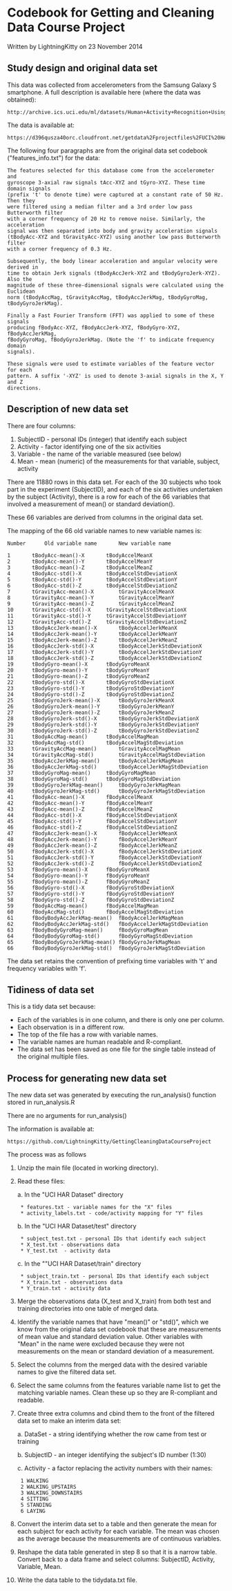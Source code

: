 # Codebook for Getting and Cleaning Data Course Project
Written by LightningKitty on 23 November 2014

## Study design and original data set

This data was collected from accelerometers from the Samsung Galaxy S 
smartphone. A full description is available here (where the data was obtained):

	http://archive.ics.uci.edu/ml/datasets/Human+Activity+Recognition+Using+Smartphones 

The data is available at:

	https://d396qusza40orc.cloudfront.net/getdata%2Fprojectfiles%2FUCI%20HAR%20Dataset.zip 

The following four paragraphs are from the original data set codebook 
("features_info.txt") for the data:

	The features selected for this database come from the accelerometer and 
	gyroscope 3-axial raw signals tAcc-XYZ and tGyro-XYZ. These time domain signals
	(prefix 't' to denote time) were captured at a constant rate of 50 Hz. Then they
	were filtered using a median filter and a 3rd order low pass Butterworth filter 
	with a corner frequency of 20 Hz to remove noise. Similarly, the acceleration 
	signal was then separated into body and gravity acceleration signals 
	(tBodyAcc-XYZ and tGravityAcc-XYZ) using another low pass Butterworth filter 
	with a corner frequency of 0.3 Hz. 
	
	Subsequently, the body linear acceleration and angular velocity were derived in 
	time to obtain Jerk signals (tBodyAccJerk-XYZ and tBodyGyroJerk-XYZ). Also the 
	magnitude of these three-dimensional signals were calculated using the Euclidean
	norm (tBodyAccMag, tGravityAccMag, tBodyAccJerkMag, tBodyGyroMag, 
	tBodyGyroJerkMag). 
	
	Finally a Fast Fourier Transform (FFT) was applied to some of these signals 
	producing fBodyAcc-XYZ, fBodyAccJerk-XYZ, fBodyGyro-XYZ, fBodyAccJerkMag, 
	fBodyGyroMag, fBodyGyroJerkMag. (Note the 'f' to indicate frequency domain 
	signals). 
	
	These signals were used to estimate variables of the feature vector for each 
	pattern. A suffix '-XYZ' is used to denote 3-axial signals in the X, Y and Z 
	directions.

## Description of new data set

There are four columns:

1. SubjectID - personal IDs (integer) that identify each subject
2. Activity - factor identifying one of the six activities
3. Variable - the name of the variable measured (see below)
4. Mean - mean (numeric) of the measurements for that variable, subject, activity
	
There are 11880 rows in this data set. For each of the 30 subjects who took 
part in the experiment (SubjectID), and each of the six activities undertaken 
by the subject (Activity), there is a row for each of the 66 variables that 
involved a measurement of mean() or standard deviation(). 

These 66 variables are derived from columns in the original data set.

The mapping of the 66 old variable names to new variable names is:

	Number		Old variable name		New variable name
		
	1		tBodyAcc-mean()-X		tBodyAccelMeanX
	2		tBodyAcc-mean()-Y		tBodyAccelMeanY
	3		tBodyAcc-mean()-Z		tBodyAccelMeanZ
	4		tBodyAcc-std()-X		tBodyAccelStdDeviationX
	5		tBodyAcc-std()-Y		tBodyAccelStdDeviationY
	6		tBodyAcc-std()-Z		tBodyAccelStdDeviationZ
	7		tGravityAcc-mean()-X		tGravityAccelMeanX
	8		tGravityAcc-mean()-Y		tGravityAccelMeanY
	9		tGravityAcc-mean()-Z		tGravityAccelMeanZ
	10		tGravityAcc-std()-X		tGravityAccelStdDeviationX
	11		tGravityAcc-std()-Y		tGravityAccelStdDeviationY
	12		tGravityAcc-std()-Z		tGravityAccelStdDeviationZ
	13		tBodyAccJerk-mean()-X		tBodyAccelJerkMeanX
	14		tBodyAccJerk-mean()-Y		tBodyAccelJerkMeanY
	15		tBodyAccJerk-mean()-Z		tBodyAccelJerkMeanZ
	16		tBodyAccJerk-std()-X		tBodyAccelJerkStdDeviationX
	17		tBodyAccJerk-std()-Y		tBodyAccelJerkStdDeviationY
	18		tBodyAccJerk-std()-Z		tBodyAccelJerkStdDeviationZ
	19		tBodyGyro-mean()-X		tBodyGyroMeanX
	20		tBodyGyro-mean()-Y		tBodyGyroMeanY
	21		tBodyGyro-mean()-Z		tBodyGyroMeanZ
	22		tBodyGyro-std()-X		tBodyGyroStdDeviationX
	23		tBodyGyro-std()-Y		tBodyGyroStdDeviationY
	24		tBodyGyro-std()-Z		tBodyGyroStdDeviationZ
	25		tBodyGyroJerk-mean()-X		tBodyGyroJerkMeanX
	26		tBodyGyroJerk-mean()-Y		tBodyGyroJerkMeanY
	27		tBodyGyroJerk-mean()-Z		tBodyGyroJerkMeanZ
	28		tBodyGyroJerk-std()-X		tBodyGyroJerkStdDeviationX
	29		tBodyGyroJerk-std()-Y		tBodyGyroJerkStdDeviationY
	30		tBodyGyroJerk-std()-Z		tBodyGyroJerkStdDeviationZ
	31		tBodyAccMag-mean()		tBodyAccelMagMean
	32		tBodyAccMag-std()		tBodyAccelMagStdDeviation
	33		tGravityAccMag-mean()		tGravityAccelMagMean
	34		tGravityAccMag-std()		tGravityAccelMagStdDeviation
	35		tBodyAccJerkMag-mean()		tBodyAccelJerkMagMean
	36		tBodyAccJerkMag-std()		tBodyAccelJerkMagStdDeviation
	37		tBodyGyroMag-mean()		tBodyGyroMagMean
	38		tBodyGyroMag-std()		tBodyGyroMagStdDeviation
	39		tBodyGyroJerkMag-mean()		tBodyGyroJerkMagMean
	40		tBodyGyroJerkMag-std()		tBodyGyroJerkMagStdDeviation
	41		fBodyAcc-mean()-X		fBodyAccelMeanX
	42		fBodyAcc-mean()-Y		fBodyAccelMeanY
	43		fBodyAcc-mean()-Z		fBodyAccelMeanZ
	44		fBodyAcc-std()-X		fBodyAccelStdDeviationX
	45		fBodyAcc-std()-Y		fBodyAccelStdDeviationY
	46		fBodyAcc-std()-Z		fBodyAccelStdDeviationZ
	47		fBodyAccJerk-mean()-X		fBodyAccelJerkMeanX
	48		fBodyAccJerk-mean()-Y		fBodyAccelJerkMeanY
	49		fBodyAccJerk-mean()-Z		fBodyAccelJerkMeanZ
	50		fBodyAccJerk-std()-X		fBodyAccelJerkStdDeviationX
	51		fBodyAccJerk-std()-Y		fBodyAccelJerkStdDeviationY
	52		fBodyAccJerk-std()-Z		fBodyAccelJerkStdDeviationZ
	53		fBodyGyro-mean()-X		fBodyGyroMeanX
	54		fBodyGyro-mean()-Y		fBodyGyroMeanY
	55		fBodyGyro-mean()-Z		fBodyGyroMeanZ
	56		fBodyGyro-std()-X		fBodyGyroStdDeviationX
	57		fBodyGyro-std()-Y		fBodyGyroStdDeviationY
	58		fBodyGyro-std()-Z		fBodyGyroStdDeviationZ
	59		fBodyAccMag-mean()		fBodyAccelMagMean
	60		fBodyAccMag-std()		fBodyAccelMagStdDeviation
	61		fBodyBodyAccJerkMag-mean()	fBodyAccelJerkMagMean
	62		fBodyBodyAccJerkMag-std()	fBodyAccelJerkMagStdDeviation
	63		fBodyBodyGyroMag-mean()		fBodyGyroMagMean
	64		fBodyBodyGyroMag-std()		fBodyGyroMagStdDeviation
	65		fBodyBodyGyroJerkMag-mean()	fBodyGyroJerkMagMean
	66		fBodyBodyGyroJerkMag-std()	fBodyGyroJerkMagStdDeviation

The data set retains the convention of prefixing time variables with 't'
and frequency variables with 'f'.

## Tidiness of data set

This is a tidy data set because:
* Each of the variables is in one column, and there is only one
per column.
* Each observation is in a different row.
* The top of the file has a row with variable names.
* The variable names are human readable and R-compliant.
* The data set has been saved as one file for the single table instead of the 
original multiple files. 

## Process for generating new data set

The new data set was generated by executing the run_analysis() function stored
in run_analysis.R

There are no arguments for run_analysis()

The information is available at:

	https://github.com/LightningKitty/GettingCleaningDataCourseProject

The process was as follows 

1. Unzip the main file (located in working directory). 

2. Read these files:

	a. In the "UCI HAR Dataset" directory
	
		* features.txt - variable names for the "X" files
		* activity_labels.txt - code/activity mapping for "Y" files
		
	b. In the "UCI HAR Dataset/test" directory
	
		* subject_test.txt - personal IDs that identify each subject
		* X_test.txt - observations data
		* Y_test.txt  - activity data
		
	c. In the ""UCI HAR Dataset/train" directory
	
		* subject_train.txt - personal IDs that identify each subject
		* X_train.txt - observations data
		* Y_train.txt - activity data
	
3. Merge the observations data (X_test and X_train) from both test and training
directories into one table of merged data.

4. Identify the variable names that have "mean()" or "std()", which we know from
the original data set codebook that these are measurements of mean value and
standard deviation value. Other variables with "Mean" in the name were excluded
because they were not measurements on the mean or standard deviation of a 
measurement.

5. Select the columns from the merged data with the desired variable names to 
give the filtered data set.

6. Select the same columns from the features variable name list to get 
the matching variable names. Clean these up so they are R-compliant and 
readable. 

7. Create three extra columns and cbind them to the front of the filtered
data set to make an interim data set:

	a. DataSet - a string identifying whether the row came from test or 
		   training
		   
	b. SubjectID - an integer identifying the subject's ID number (1:30)
	
	c. Activity - a factor replacing the activity numbers with their names:
	
		1 WALKING
		2 WALKING_UPSTAIRS
		3 WALKING_DOWNSTAIRS
		4 SITTING
		5 STANDING
		6 LAYING

8. Convert the interim data set to a table and then generate the mean for each
subject for each activity for each variable. The mean was chosen as the
average because the measurements are of continuous variables.

9. Reshape the data table generated in step 8 so that it is a narrow table.
Convert back to a data frame and select columns: SubjectID, Activity, Variable, 
Mean.
	
10. Write the data table to the tidydata.txt file.
		